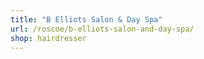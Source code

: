 ```yaml
---
title: "B Elliots Salon & Day Spa"
url: /roscoe/b-elliots-salon-and-day-spa/
shop: hairdresser
---
```

